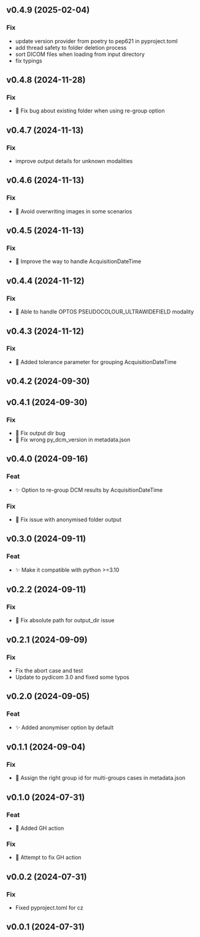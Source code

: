 ## v0.4.9 (2025-02-04)

### Fix

- update version provider from poetry to pep621 in pyproject.toml
- add thread safety to folder deletion process
- sort DICOM files when loading from input directory
- fix typings

## v0.4.8 (2024-11-28)

### Fix

- :bug: Fix bug about existing folder when using re-group option

## v0.4.7 (2024-11-13)

### Fix

- improve output details for unknown modalities

## v0.4.6 (2024-11-13)

### Fix

- :bug: Avoid overwriting images in some scenarios

## v0.4.5 (2024-11-13)

### Fix

- :bug: Improve the way to handle AcquisitionDateTime

## v0.4.4 (2024-11-12)

### Fix

- :bug: Able to handle OPTOS PSEUDOCOLOUR_ULTRAWIDEFIELD modality

## v0.4.3 (2024-11-12)

### Fix

- :bug: Added tolerance parameter for grouping AcquisitionDateTime

## v0.4.2 (2024-09-30)

## v0.4.1 (2024-09-30)

### Fix

- :bug: Fix output dir bug
- :bug: Fix wrong py_dcm_version in metadata.json

## v0.4.0 (2024-09-16)

### Feat

- :sparkles: Option to re-group DCM results by AcquisitionDateTime

### Fix

- :bug: Fix issue with anonymised folder output

## v0.3.0 (2024-09-11)

### Feat

- :sparkles: Make it compatible with python >=3.10

## v0.2.2 (2024-09-11)

### Fix

- :bug: Fix absolute path for output_dir issue

## v0.2.1 (2024-09-09)

### Fix

- Fix the abort case and test
- Update to pydicom 3.0 and fixed some typos

## v0.2.0 (2024-09-05)

### Feat

- :sparkles: Added anonymiser option by default

## v0.1.1 (2024-09-04)

### Fix

- :bug: Assign the right group id for multi-groups cases in metadata.json

## v0.1.0 (2024-07-31)

### Feat

- :bookmark: Added GH action

### Fix

- :bug: Attempt to fix GH action

## v0.0.2 (2024-07-31)

### Fix

- Fixed pyproject.toml for cz

## v0.0.1 (2024-07-31)

